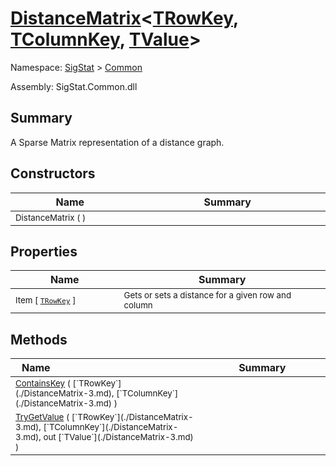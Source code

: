 # [DistanceMatrix](./DistanceMatrix-3.md)\<[TRowKey](./DistanceMatrix-3.md), [TColumnKey](./DistanceMatrix-3.md), [TValue](./DistanceMatrix-3.md)>

Namespace: [SigStat]() > [Common](./README.md)

Assembly: SigStat.Common.dll

## Summary
A Sparse Matrix representation of a distance graph.

## Constructors

| Name<a href="#"><img width=220></a> | Summary<a href="#"><img width=475></a> | 
| --- | --- | 
| <sub>DistanceMatrix (  )</sub>| <sub></sub>| <br>


## Properties

| Name<a href="#"><img width=220></a> | Summary<a href="#"><img width=475></a> | 
| --- | --- | 
| <sub>Item [ [`TRowKey`](./DistanceMatrix-3.md) ]</sub>| <sub>Gets or sets a distance for a given row and column</sub>| <br>


## Methods

| Name<a href="#"><img width=220></a> | Summary<a href="#"><img width=475></a> | 
| --- | --- | 
| <sub>[ContainsKey](./Methods/DistanceMatrix`3-100663396.md) ( [`TRowKey`](./DistanceMatrix-3.md), [`TColumnKey`](./DistanceMatrix-3.md) )</sub>| <sub></sub>| <br>
| <sub>[TryGetValue](./Methods/DistanceMatrix`3-100663395.md) ( [`TRowKey`](./DistanceMatrix-3.md), [`TColumnKey`](./DistanceMatrix-3.md), out [`TValue`](./DistanceMatrix-3.md) )</sub>| <sub></sub>| <br>


